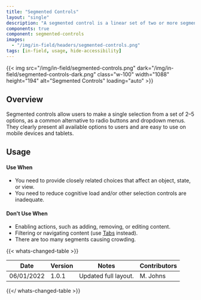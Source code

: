 ```yaml
---
title: "Segmented Controls"
layout: "single"
description: "A segmented control is a linear set of two or more segments, each of which functions as a button."
components: true
component: segmented-controls
images:
  - "/img/in-field/headers/segmented-controls.png"
tags: [in-field, usage, hide-accessibility]
---
```


{{< img src="/img/in-field/segmented-controls.png" dark="/img/in-field/segmented-controls-dark.png" class="w-100" width="1088" height="194" alt="Segmented Controls" loading="auto" >}}

## Overview

Segmented controls allow users to make a single selection from a set of 2–5 options, as a common alternative to radio buttons and dropdown menus. They clearly present all available options to users and are easy to use on mobile devices and tablets.

## Usage

#### Use When

- You need to provide closely related choices that affect an object, state, or view.
- You need to reduce cognitive load and/or other selection controls are inadequate.

#### Don't Use When

- Enabling actions, such as adding, removing, or editing content.
- Filtering or navigating content (use [Tabs](/components/in-field/tabs/) instead).
- There are too many segments causing crowding.

{{< whats-changed-table >}}

| Date       | Version | Notes                | Contributors |
| ---------- | ------- | -------------------- | ------------ |
| 06/01/2022 | 1.0.1   | Updated full layout. | M. Johns     |

{{</ whats-changed-table >}}
